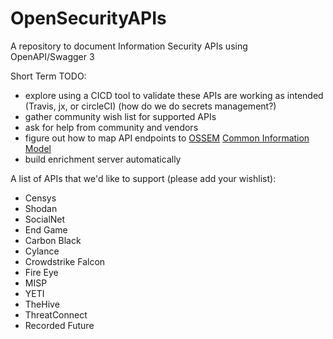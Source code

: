 # OpenSecurityAPIs
A repository to document Information Security APIs using OpenAPI/Swagger 3

Short Term TODO:
* explore using a CICD tool to validate these APIs are working as intended (Travis, jx, or circleCI) (how do we do secrets management?)
* gather community wish list for supported APIs
* ask for help from community and vendors
* figure out how to map API endpoints to [OSSEM](https://github.com/Cyb3rWard0g/OSSEM) [Common Information Model](https://github.com/Cyb3rWard0g/OSSEM/tree/master/common_information_model)
* build enrichment server automatically


A list of APIs that we'd like to support (please add your wishlist):
* Censys
* Shodan
* SocialNet
* End Game
* Carbon Black
* Cylance
* Crowdstrike Falcon
* Fire Eye
* MISP
* YETI
* TheHive
* ThreatConnect
* Recorded Future
